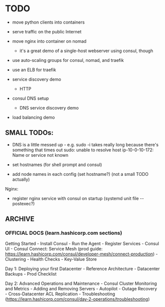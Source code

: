 # TODO

- move python clients into containers
- serve traffic on the public Internet

- move nginx into container on nomad
    - it's a great demo of a single-host webserver using consul, though
- use auto-scaling groups for consul, nomad, and traefik
- use an ELB for traefik

- service discovery demo
    - HTTP

- consul DNS setup
    - DNS service discovery demo

- load balancing demo


## SMALL TODOs:
- DNS is a little messed up - e.g. sudo -i takes really long because there's something that times out
    sudo: unable to resolve host ip-10-0-10-172: Name or service not known

- set hostnames (for shell prompt and consul)
- add node names in each config (set hostname?) (not a small TODO actually)

Nginx:
- register nginx service with consul on startup (systemd unit file -- postexec?)



## ARCHIVE

### OFFICIAL DOCS (learn.hashicorp.com sections)

Getting Started
    - Install Consul
    - Run the Agent
    - Register Services
    - Consul UI
    - Consul Connect: Service Mesh (prod guide: https://learn.hashicorp.com/consul/developer-mesh/connect-production)
    - Clustering
    - Health Checks
    - Key-Value Store

Day 1: Deploying your first Datacenter
    - Reference Architecture
    - Datacenter Backups
    - Prod Checklist

Day 2: Advanced Operations and Maintenance
    - Consul Cluster Monitoring and Metrics
    - Adding and Removing Servers
    - Autopilot
    - Outage Recovery
    - Cross-Datacenter ACL Replication
    - Troubleshooting (https://learn.hashicorp.com/consul/day-2-operations/troubleshooting)
